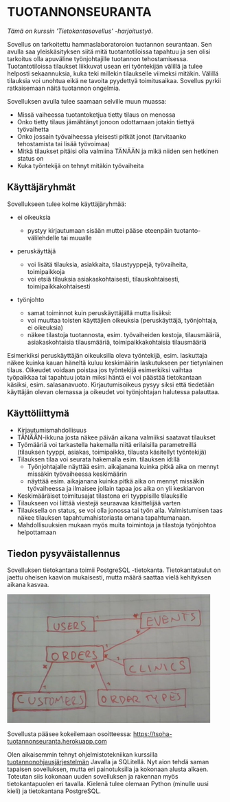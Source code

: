 TUOTANNONSEURANTA
=======

_Tämä on kurssin 'Tietokantasovellus' -harjoitustyö._

Sovellus on tarkoitettu hammaslaboratoroion tuotannon seurantaan. Sen avulla saa yleiskäsityksen siitä mitä tuotantotiloissa tapahtuu ja sen olisi tarkoitus olla apuväline työnjohtajille tuotannon tehostamisessa. Tuotantotiloissa tilaukset liikkuvat usean eri työntekijän välillä ja tulee helposti sekaannuksia, kuka teki millekin tilaukselle viimeksi mitäkin. Välillä tilauksia voi unohtua eikä ne tavoita pyydettyä toimitusaikaa. Sovellus pyrkii ratkaisemaan näitä tuotannon ongelmia.

Sovelluksen avulla tulee saamaan selville muun muassa:
* Missä vaiheessa tuotantoketjua tietty tilaus on menossa
* Onko tietty tilaus jämähtänyt jonoon odottamaan jotakin tiettyä työvaihetta
* Onko jossain työvaiheessa yleisesti pitkät jonot (tarvitaanko tehostamista tai lisää työvoimaa)
* Mitkä tilaukset pitäisi olla valmiina TÄNÄÄN ja mikä niiden sen hetkinen status on
* Kuka työntekijä on tehnyt mitäkin työvaiheita

Käyttäjäryhmät
--------
Sovellukseen tulee kolme käyttäjäryhmää:
* ei oikeuksia
  * pystyy kirjautumaan sisään muttei pääse eteenpäin tuotanto-välilehdelle tai muualle
 
* peruskäyttäjä 
  * voi lisätä tilauksia, asiakkaita, tilaustyyppejä, työvaiheita, toimipaikkoja
  * voi etsiä tilauksia asiakaskohtaisesti, tilauskohtaisesti, toimipaikkakohtaisesti

* työnjohto 
  * samat toiminnot kuin peruskäyttäjällä mutta lisäksi:
  * voi muuttaa toisten käyttäjien oikeuksia (peruskäyttäjä, työnjohtaja, ei oikeuksia)
  * näkee tilastoja tuotannosta, esim. työvaiheiden kestoja, tilausmääriä, asiakaskohtaisia tilausmääriä, toimipaikkakohtaisia tilausmääriä
 
Esimerkiksi peruskäyttäjän oikeuksilla oleva työntekijä, esim. laskuttaja näkee kuinka kauan häneltä kuluu keskimäärin laskutukseen per tietynlainen tilaus. Oikeudet voidaan poistaa jos työntekijä esimerkiksi vaihtaa työpaikkaa tai tapahtuu jotain miksi häntä ei voi päästää tietokantaan käsiksi, esim. salasanavuoto. Kirjautumisoikeus pysyy siksi että tiedetään käyttäjän olevan olemassa ja oikeudet voi työnjohtajan halutessa palauttaa.

Käyttöliittymä
--------
* Kirjautumismahdollisuus
* TÄNÄÄN-ikkuna josta näkee päivän aikana valmiiksi saatavat tilaukset
* Työmääriä voi tarkastella hakemalla niitä erilaisilla parametreillä (tilauksen tyyppi, asiakas, toimipaikka, tilausta käsitellyt työntekijä)
* Tilauksen tilaa voi seurata hakemalla esim. tilauksen id:llä
  * Työnjohtajalle näyttää esim. aikajanana kuinka pitkä aika on mennyt missäkin työvaiheessa keskimäärin
  * näyttää esim. aikajanana kuinka pitkä aika on mennyt missäkin työvaiheessa ja ilmaisee jollain tapaa jos aika on yli keskiarvon
* Keskimääräiset toimitusajat tilastona eri tyyppisille tilauksille
* Tilaukseen voi liittää viestejä seuraavaa käsittelijää varten
* Tilauksella on status, se voi olla jonossa tai työn alla. Valmistumisen taas näkee tilauksen tapahtumahistoriasta omana tapahtumanaan.
* Mahdollisuuksien mukaan myös muita toimintoja ja tilastoja työnjohtoa helpottamaan


Tiedon pysyväistallennus
--------
Sovelluksen tietokantana toimii PostgreSQL -tietokanta. Tietokantataulut on jaettu oheisen kaavion mukaisesti, mutta määrä saattaa vielä kehityksen aikana kasvaa.

<img src="\documentation\tietokantakaavio.jpg" height="300" title="Tietokantakaaavio"> 

Sovellusta pääsee kokeilemaan osoitteessa: https://tsoha-tuotannonseuranta.herokuapp.com


Olen aikaisemmin tehnyt ohjelmistotekniikan kurssilla [tuotannonohjausjärjestelmän](https://github.com/Skorp7/ot-harjoitustyo) Javalla ja SQLitellä. Nyt aion tehdä saman tapaisen sovelluksen, mutta eri painotuksilla ja kokonaan alusta alkaen. Toteutan siis kokonaan uuden sovelluksen ja rakennan myös tietokantapuolen eri tavalla. Kielenä tulee olemaan Python (minulle uusi kieli) ja tietokantana PostgreSQL.
